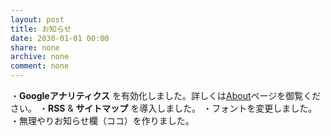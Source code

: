 ```yaml
---
layout: post
title: お知らせ
date: 2030-01-01 00:00
share: none
archive: none
comment: none
---
```

・**Googleアナリティクス** を有効化しました。詳しくは<a href="/about">About</a>ページを御覧ください。
・**RSS** & **サイトマップ** を導入しました。
・フォントを変更しました。
・無理やりお知らせ欄（ココ）を作りました。